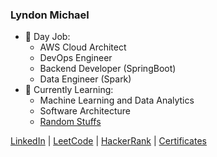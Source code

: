 ### Lyndon Michael

- 🔭 Day Job: 
  - AWS Cloud Architect
  - DevOps Engineer
  - Backend Developer (SpringBoot)
  - Data Engineer (Spark)
- 🌱 Currently Learning: 
  - Machine Learning and Data Analytics
  - Software Architecture
  - [Random Stuffs](https://github.com/the-codefactory-dev/the-daily-learning-project/projects/1?add_cards_query=is%3Aopen)

[LinkedIn](https://www.linkedin.com/in/lyndonbibera/) | [LeetCode](https://leetcode.com/the-codefactory-dev/) | [HackerRank](https://www.hackerrank.com/lyndonbibera) | [Certificates](https://www.credly.com/badges/a3fa24a8-9df3-4e22-a75d-6df337ee0710?source=linked_in_profile)
